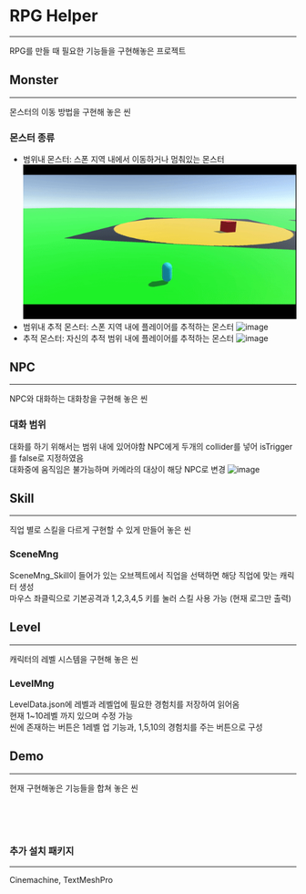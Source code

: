 # RPG Helper
-----
RPG를 만들 때 필요한 기능들을 구현해놓은 프로젝트

## Monster
-----
몬스터의 이동 방법을 구현해 놓은 씬
### 몬스터 종류
+ 범위내 몬스터: 스폰 지역 내에서 이동하거나 멈춰있는 몬스터
![image](Readme/Monster_1.gif)
+ 범위내 추적 몬스터: 스폰 지역 내에 플레이어를 추적하는 몬스터
![image](Readme/Monster_2.gif)
+ 추적 몬스터: 자신의 추적 범위 내에 플레이어를 추적하는 몬스터
![image](Readme/Monster_3.gif)

## NPC
-----
NPC와 대화하는 대화창을 구현해 놓은 씬
### 대화 범위
대화를 하기 위해서는 범위 내에 있어야함 NPC에게 두개의 collider를 넣어 isTrigger를 false로 지정하였음<br>
대화중에 움직임은 불가능하며 카메라의 대상이 해당 NPC로 변경
![image](Readme/NPC_Dialog.gif)

## Skill
-----
직업 별로 스킬을 다르게 구현할 수 있게 만들어 놓은 씬
### SceneMng
SceneMng_Skill이 들어가 있는 오브젝트에서 직업을 선택하면 해당 직업에 맞는 캐릭터 생성<br>
마우스 좌클릭으로 기본공격과 1,2,3,4,5 키를 눌러 스킬 사용 가능 (현재 로그만 출력)

## Level
-----
캐릭터의 레벨 시스템을 구현해 놓은 씬
### LevelMng
LevelData.json에 레벨과 레벨업에 필요한 경험치를 저장하여 읽어옴<br>
현재 1~10레벨 까지 있으며 수정 가능<br>
씬에 존재하는 버튼은 1레벨 업 기능과, 1,5,10의 경험치를 주는 버튼으로 구성

## Demo
-----
현재 구현해놓은 기능들을 합쳐 놓은 씬


<br><br><br>
### 추가 설치 패키지
-----
Cinemachine, TextMeshPro